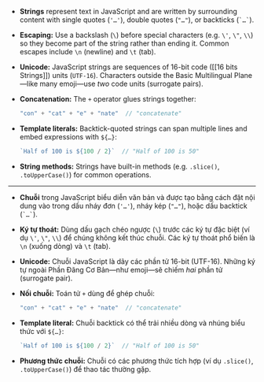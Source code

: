 * **Strings** represent text in JavaScript and are written by surrounding content with single quotes (`'…'`), double quotes (`"…"`), or backticks (`` `…` ``).
* **Escaping:** Use a backslash (`\`) before special characters (e.g. `\'`, `\"`, `\\`) so they become part of the string rather than ending it. Common escapes include `\n` (newline) and `\t` (tab).
* **Unicode:** JavaScript strings are sequences of 16-bit code ([[16 bits Strings]]) units (`UTF-16`). Characters outside the Basic Multilingual Plane—like many emoji—use *two* code units (surrogate pairs).
* **Concatenation:** The `+` operator glues strings together:

  ```js
  "con" + "cat" + "e" + "nate"  // "concatenate"
  ```
* **Template literals:** Backtick-quoted strings can span multiple lines and embed expressions with `${…}`:

  ```js
  `Half of 100 is ${100 / 2}`  // "Half of 100 is 50"
  ```
* **String methods:** Strings have built-in methods (e.g. `.slice()`, `.toUpperCase()`) for common operations.

---

* **Chuỗi** trong JavaScript biểu diễn văn bản và được tạo bằng cách đặt nội dung vào trong dấu nháy đơn (`'…'`), nháy kép (`"…"`), hoặc dấu backtick (`` `…` ``).
* **Ký tự thoát:** Dùng dấu gạch chéo ngược (`\`) trước các ký tự đặc biệt (ví dụ `\'`, `\"`, `\\`) để chúng không kết thúc chuỗi. Các ký tự thoát phổ biến là `\n` (xuống dòng) và `\t` (tab).
* **Unicode:** Chuỗi JavaScript là dãy các phần tử 16-bit (UTF-16). Những ký tự ngoài Phần Đãng Cơ Bản—như emoji—sẽ chiếm *hai* phần tử (surrogate pair).
* **Nối chuỗi:** Toán tử `+` dùng để ghép chuỗi:

  ```js
  "con" + "cat" + "e" + "nate"  // "concatenate"
  ```
* **Template literal:** Chuỗi backtick có thể trải nhiều dòng và nhúng biểu thức với `${…}`:

  ```js
  `Half of 100 is ${100 / 2}`  // "Half of 100 is 50"
  ```
* **Phương thức chuỗi:** Chuỗi có các phương thức tích hợp (ví dụ `.slice()`, `.toUpperCase()`) để thao tác thường gặp.